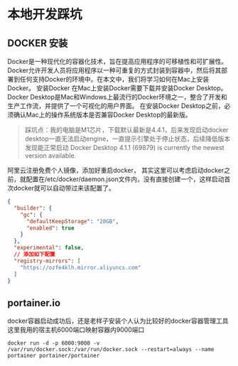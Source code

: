 # 本地开发踩坑

## DOCKER 安装

Docker是一种现代化的容器化技术，旨在提高应用程序的可移植性和可扩展性。Docker允许开发人员将应用程序以一种可重复的方式封装到容器中，然后将其部署到任何支持Docker的环境中。在本文中，我们将学习如何在Mac上安装Docker。
安装Docker 在Mac上安装Docker需要下载并安装Docker Desktop。Docker
Desktop是Mac和Windows上最流行的Docker环境之一，整合了开发和生产工作流，并提供了一个可视化的用户界面。
在安装Docker Desktop之前，必须确认Mac上的操作系统版本是否兼容Docker Desktop的最新版。

> 踩坑点：我的电脑是M1芯片，下载默认最新是4.4.1，后来发现启动docker desktop一直无法启动engine，一直提示引擎处于停止状态，后续降低版本发现能正常启动
> Docker Desktop 4.1.1 (69879) is currently the newest version available.

阿里云注册免费个人镜像，添加好重启docker，
其实这里可以考虑启动docker之前，就配置在/etc/docker/daemon.json文件内，没有直接创建一个，这样启动首次docker就可以自动带过来该配置了。

```json
{
  "builder": {
    "gc": {
      "defaultKeepStorage": "20GB",
      "enabled": true
    }
  },
  "experimental": false,
  // 添加如下配置
  "registry-mirrors": [
    "https://ozfe4klh.mirror.aliyuncs.com"
  ]
}
```

## portainer.io

docker容器启动成功后，还是老样子安装个人认为比较好的docker容器管理工具
这里我用的宿主机6000端口映射容器内9000端口

```shell
docker run -d -p 6000:9000 -v /var/run/docker.sock:/var/run/docker.sock --restart=always --name portainer portainer/portainer
```